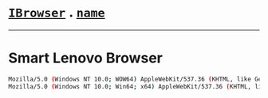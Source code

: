 # [`IBrowser`](/api/main/get-browser.md) . [`name`](../name.md)
---
# Smart Lenovo Browser

```sh
Mozilla/5.0 (Windows NT 10.0; WOW64) AppleWebKit/537.36 (KHTML, like Gecko) Chrome/92.0.4515.131 Safari/537.36 SLBrowser/8.0.0.10171 SLBChan/8
Mozilla/5.0 (Windows NT 10.0; Win64; x64) AppleWebKit/537.36 (KHTML, like Gecko) Chrome/109.0.0.0 Safari/537.36 SLBrowser/9.0.0.9011 SLBChan/10
```